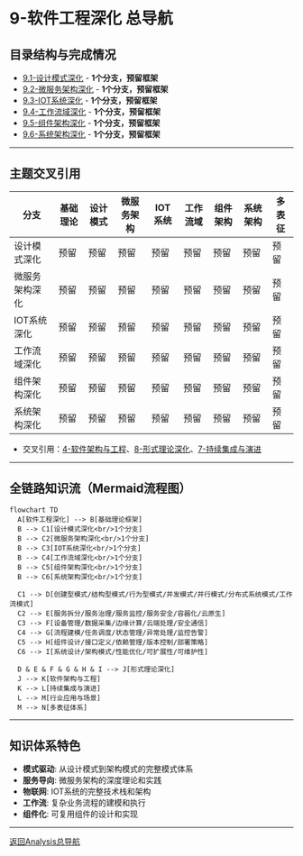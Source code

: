 # 9-软件工程深化 总导航

## 目录结构与完成情况
- [9.1-设计模式深化](9.1-设计模式深化/README.md) - **1个分支，预留框架**
- [9.2-微服务架构深化](9.2-微服务架构深化/README.md) - **1个分支，预留框架**
- [9.3-IOT系统深化](9.3-IOT系统深化/README.md) - **1个分支，预留框架**
- [9.4-工作流域深化](9.4-工作流域深化/README.md) - **1个分支，预留框架**
- [9.5-组件架构深化](9.5-组件架构深化/README.md) - **1个分支，预留框架**
- [9.6-系统架构深化](9.6-系统架构深化/README.md) - **1个分支，预留框架**

---

## 主题交叉引用
| 分支      | 基础理论 | 设计模式 | 微服务架构 | IOT系统 | 工作流域 | 组件架构 | 系统架构 | 多表征 |
|-----------|----------|----------|------------|---------|----------|----------|----------|--------|
| 设计模式深化| 预留     | 预留     | 预留       | 预留    | 预留     | 预留     | 预留     | 预留   |
| 微服务架构深化| 预留   | 预留     | 预留       | 预留    | 预留     | 预留     | 预留     | 预留   |
| IOT系统深化| 预留     | 预留     | 预留       | 预留    | 预留     | 预留     | 预留     | 预留   |
| 工作流域深化| 预留     | 预留     | 预留       | 预留    | 预留     | 预留     | 预留     | 预留   |
| 组件架构深化| 预留     | 预留     | 预留       | 预留    | 预留     | 预留     | 预留     | 预留   |
| 系统架构深化| 预留     | 预留     | 预留       | 预留    | 预留     | 预留     | 预留     | 预留   |

- 交叉引用：[4-软件架构与工程](../4-软件架构与工程/README.md)、[8-形式理论深化](../8-形式理论深化/README.md)、[7-持续集成与演进](../7-持续集成与演进/README.md)

---

## 全链路知识流（Mermaid流程图）
```mermaid
flowchart TD
  A[软件工程深化] --> B[基础理论框架]
  B --> C1[设计模式深化<br/>1个分支]
  B --> C2[微服务架构深化<br/>1个分支]
  B --> C3[IOT系统深化<br/>1个分支]
  B --> C4[工作流域深化<br/>1个分支]
  B --> C5[组件架构深化<br/>1个分支]
  B --> C6[系统架构深化<br/>1个分支]
  
  C1 --> D[创建型模式/结构型模式/行为型模式/并发模式/并行模式/分布式系统模式/工作流模式]
  C2 --> E[服务拆分/服务治理/服务监控/服务安全/容器化/云原生]
  C3 --> F[设备管理/数据采集/边缘计算/云端处理/安全通信]
  C4 --> G[流程建模/任务调度/状态管理/异常处理/监控告警]
  C5 --> H[组件设计/接口定义/依赖管理/版本控制/部署策略]
  C6 --> I[系统设计/架构模式/性能优化/可扩展性/可维护性]
  
  D & E & F & G & H & I --> J[形式理论深化]
  J --> K[软件架构与工程]
  K --> L[持续集成与演进]
  L --> M[行业应用与场景]
  M --> N[多表征体系]
```

---

## 知识体系特色
- **模式驱动**: 从设计模式到架构模式的完整模式体系
- **服务导向**: 微服务架构的深度理论和实践
- **物联网**: IOT系统的完整技术栈和架构
- **工作流**: 复杂业务流程的建模和执行
- **组件化**: 可复用组件的设计和实现

---

[返回Analysis总导航](../README.md) 